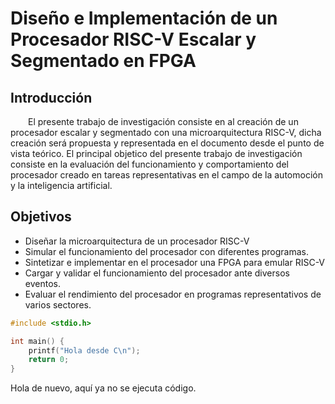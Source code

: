 <!-- @import "style.css" -->

# **Diseño e Implementación de un Procesador RISC-V Escalar y Segmentado en FPGA**

## Introducción

<p style="text-indent: 2em;">El presente trabajo de investigación consiste en al creación de un procesador escalar y segmentado con una microarquitectura RISC-V, dicha creación será propuesta y representada en el documento desde el punto de vista teórico. El principal objetico del presente trabajo de investigación consiste en la evaluación del funcionamiento y comportamiento del procesador creado en tareas representativas en el campo de la automoción y la inteligencia artificial.</p>


## Objetivos

- Diseñar la microarquitectura de un procesador RISC-V
- Simular el funcionamiento del procesador con diferentes programas.
- Sintetizar e implementar en el procesador una FPGA para emular RISC-V
- Cargar y validar el funcionamiento del procesador ante diversos eventos.
- Evaluar el rendimiento del procesador en programas representativos de varios sectores.

```c
#include <stdio.h>

int main() {
    printf("Hola desde C\n");
    return 0;
}
```

Hola de nuevo, aquí ya no se ejecuta código.